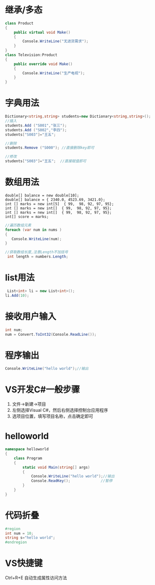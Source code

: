 # 继承/多态

```c#
class Product
{
    public virtual void Make()
    {
        Console.WriteLine("无进货需求");
    }
}
class Television:Product
{
    public override void Make()
    {
        Console.WriteLine("生产电视");
    }
}

```





# 字典用法

``` c#
Dictionary<string,string> students=new Dictionary<string,string>();
//插入
students.Add ("S001","张三");
students.Add ("S002","李四");
students["S003"]="王五";

//删除
students.Remove ("S000"); //直接删除key即可

//修改
students["S003"]="王五"; 	//直接赋值即可
```





# 数组用法

```
double[] balance = new double[10];
double[] balance = { 2340.0, 4523.69, 3421.0};
int [] marks = new int[5]  { 99,  98, 92, 97, 95};
int [] marks = new int[]  { 99,  98, 92, 97, 95};
int [] marks = new int[]  { 99,  98, 92, 97, 95};
int[] score = marks;
```

```c#
//遍历数组元素  
foreach (var num in nums )
{
   Console.WriteLine(num);
}

//获取数组长度,注意Length不加括号
 int length = numbers.Length;
```





# list用法

```C#
 List<int> li = new List<int>();
li.Add(10);
```





# 接收用户输入

```C#
int num;
num = Convert.ToInt32(Console.ReadLine());
```

# 程序输出

```C#
Console.WriteLine("hello world");//输出
```





# VS开发C#一般步骤

1. 文件->新建->项目
2. 左侧选择Visual C#，然后右侧选择控制台应用程序
3. 选项目位置，填写项目名称，点击确定即可

# helloworld



```c#
namespace helloworld
{
    class Program
    {
        static void Main(string[] args)
        {
            Console.WriteLine("hello world");//输出
            Console.ReadKey();              //暂停
        }
    }
}
```

# 代码折叠



```c#
#region
int num = 10;
string s="hello world";
#endregion
```

# VS快捷键

Ctrl+R+E 自动生成属性访问方法